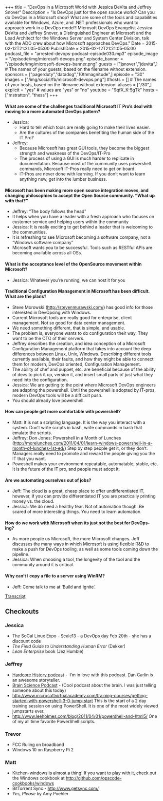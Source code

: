 +++
title = "DevOps in a Microsoft World with Jessica DeVita and Jeffrey Snover"
Description = "Is DevOps just for the open source world? Can you do DevOps in a Microsoft shop? What are some of the tools and capabilities available for Windows, Azure, and .NET professionals who want to approach work in a DevOps model? Microsoft DevOps Evangelist Jessica DeVita and Jeffrey Snover, a Distinguished Engineer at Microsoft and the Lead Architect for the Windows Server and System Center Division, talk with the ADO crew about how Microsoft approaches DevOps."
Date = 2015-02-12T21:21:05-05:00
PublishDate = 2015-02-12T21:21:05-05:00
podcast_file = "arrested-devops-podcast-episode030.mp3"
episode_image = "/episode/img/microsoft-devops.png"
episode_banner = "/episode/img/microsoft-devops-banner.png"
guests = ["jsnover","jdevita",] # The names of your guests, based on the filename without extension.
sponsors = ["pagerduty","datadog","10thmagnitude",]
episode = "30"
images = ["/img/social/fb/microsoft-devops.png"]
#hosts = [] # The names of your hosts, based on the filename without extension.
aliases = ["/30",]
explicit = "yes" # values are "yes" or "no"
youtube = "9qfX_K-5gTk"
hosts = ["mstratton", "thess"]
+++
#### What are some of the challenges traditional Microsoft IT Pro’s deal with moving to a more automated DevOps pattern?
- Jessica:
	- Hard to tell which tools are really going to make their lives easier.
	- Are the cultures of the companies benefiting the human side of the IT Pro?
- Jeffrey:
	- Because Microsoft has great GUI tools, they become the biggest strength and weakness of the DevOps/IT-Pro
	- The process of using a GUI is much harder to replicate in documentation. Because most of the community uses powershell  commands, Microsoft IT-Pros really need to get on board.
	- IT-Pros are never done with learning. If you don’t want to learn anything new, get into the lumber business.
#### Microsoft has been making more open source integration moves, and changing philosophies to accept the Open Source community. “What up with that?”
- Jeffrey:  “The body follows the head”
- It helps when you have a leader with a fresh approach who focuses on customer service and helping users within the community
- Jessica: It is really exciting to get behind a leader that is welcoming to the communities.
- It is refreshing to see Microsoft becoming a software company, not a “Windows software company”
- Microsoft wants you to be successful. Tools such as RESTful APIs are becoming available across all OSs.
#### What is the acceptance level of the OpenSource movement within Microsoft?
- Jessica: Whatever you’re running, we can host it for you
#### Traditional Configuration Management in Microsoft has been difficult. What are the plans?
- Steve Morowski (http://stevenmurawski.com/) has good info for those interested in DevOpsing with Windows.  
- Current Microsoft tools are really good for enterprise, client management. Not so good for data center management.
- We need something different, that is simple, and usable.
- The problem is, everyone wants to do configuration their way. They want to be the CTO of their servers.
- Jeffrey describes the creation, and idea conception of a Microsoft Configuration Management platform that takes into account the deep differences between Linux, Unix, Windows. Describing different tools currently available, their faults, and how they might be able to connect them for modern, DevOps oriented, Configuration Management.
- The ability of chef and puppet, etc. are beneficial because of the ability of devs to pick it up, version it, and insert small parts of just what they need into the configuration.
- Jessica: We are getting to the point where Microsoft DevOps engineers are adapting the powershell. Until the powershell is adopted by IT-pros, modern DevOps tools will be a difficult push.
- You should already love powershell.
#### How can people get more comfortable with powershell?
- Matt: It is not a scripting language. It is the way you interact with a system. Don’t write scripts in bash, write commands in bash that emulate the scripts.
- Jeffrey: Don Jones: Powershell in a Month of Lunches (http://morelunches.com/2011/04/01/learn-windows-powershell-in-a-month-of-lunches-1st-ed/) Step by step people get it, or they don’t. Managers really need to promote and reward the people giving you the IT that you want.
- Poweshell makes your environment repeatable, automatable, stable, etc. It is the future of the IT pro, and people must adopt it.
#### Are we automating ourselves out of jobs?
- Jeff: The cloud is a great, cheap place to offer undifferentiated IT, however, if you can provide differentiated IT you are practically printing money vs. the cloud.
- Jessica: We do need a healthy fear. Not of automation though. Be scared of more interesting things. You need to learn automation.
#### How do we work with Microsoft when its just not the best for DevOps-ing?
- As more people us Microsoft, the more Microsoft changes. Jeff discusses the many ways in which Microsoft is using flexible R&D to make a push for DevOps tooling, as well as some tools coming down the pipeline.
- Jessica: When choosing a tool, the longevity of the tool and the community around it is critical.
#### Why can’t I copy a file to a server using WinRM?
- Jeff: Come talk to me at ‘Build and Ignite’.

<a href="http://transcripts.castingwords.com/zz3N/196587.html" target="_blank">Transcript</a>
<h2>Checkouts</h2>
<h3>Jessica</h3>
<ul>
	<li>The SoCal Linux Expo - Scale13 - a DevOps day Feb 20th - she has a discount code</li>
	<li><em>The Field Guide to Understanding Human Error</em> (Dekker)</li>
	<li><em>Lean Enterprise</em> book (Jez Humble)</li>
</ul>
<h3>Jeffrey</h3>
<ul>
	<li><a href="http://www.dancarlin.com/hardcore-history-series/" target="_blank">Hardcore History podcast</a> -  I’m in love with this podcast. Dan Carlin is an awesome storyteller.</li>
	<li><a href="http://brainsciencepodcast.com/" target="_blank">Brain Science Podcast</a> - (Cool podcast about the brain. I was just telling someone about this today)</li>
	<li><a href="http://www.microsoftvirtualacademy.com/training-courses/getting-started-with-powershell-3-0-jump-start" target="_blank">http://www.microsoftvirtualacademy.com/training-courses/getting-started-with-powershell-3-0-jump-start</a> This is the start of a 2 day training session on using PowerShell. It is one of the most widely viewed jumpstarts ever.</li>
	<li><a href="http://www.leeholmes.com/blog/2011/04/01/powershell-and-html5/" target="_blank">http://www.leeholmes.com/blog/2011/04/01/powershell-and-html5/</a> One of my all time favorite PowerShell scripts.</li>
</ul>
<h3>Trevor</h3>
<ul>
	<li>FCC Ruling on broadband</li>
	<li>Windows 10 on Raspberry Pi 2</li>
</ul>
<h3>Matt</h3>
<ul>
	<li>Kitchen-windows is almost a thing! If you want to play with it, check out the Windows cookbook at <a href="http://github.com/opscode-cookbooks/windows" target="_blank">http://github.com/opscode-cookbooks/windows</a></li>
	<li>BitTorrent Sync - <a href="http://www.getsync.com/" target="_blank">http://www.getsync.com/</a></li>
	<li><em>Yes, Please</em> by Amy Poehler</li>
</ul>
